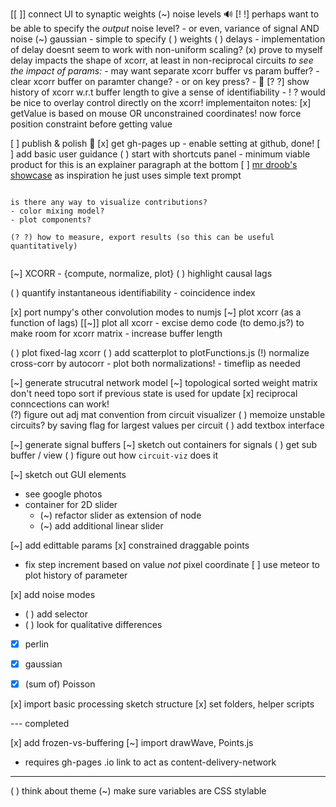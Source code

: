 [[ ]] connect UI to synaptic weights
  (~) noise levels
   🔊 [! !] perhaps want to be able to specify the *output* noise level?
      - or even, variance of signal AND noise
    (~) gaussian - simple to specify 
  ( ) weights
  ( ) delays
    - implementation of delay doesnt seem to work with non-uniform scaling?
    (x) prove to myself delay impacts the shape of xcorr,
      at least in non-reciprocal circuits
  *to see the impact of params:*
    - may want separate xcorr buffer vs param buffer?
    - clear xcorr buffer on paramter change?
      - or on key press?
    - 📅 [? ?] show history of xcorr w.r.t buffer length to give a sense of identifiability 
      -
  ! ? would be nice to overlay control directly on the xcorr!
  implementaiton notes:
    [x] getValue is based on mouse OR unconstrained coordinates!
      now force position constraint before getting value

[ ] publish & polish
  📝 [x] get gh-pages up
    - enable setting at github, done!
  [ ] add basic user guidance
    ( ) start with shortcuts panel
      - minimum viable product for this is an explainer paragraph at the bottom
    [ ] [mr droob's showcase](https://mrdoob.com/#/112/branching) as inspiration
      he just uses simple text prompt

~~~~~~~~~

is there any way to visualize contributions?
- color mixing model?
- plot components?

(? ?) how to measure, export results (so this can be useful quantitatively)


~~~~~~~~~~

[~] XCORR - {compute, normalize, plot}
  ( ) highlight causal lags  

  ( ) quantify instantaneous identifiability
    - coincidence index

  [x] port numpy's other convolution modes to numjs
  [~] plot xcorr (as a function of lags)
    [[~]] plot all xcorr
      - excise demo code (to demo.js?) to make room for xcorr matrix 
      - increase buffer length

  ( ) plot fixed-lag xcorr
    ( )  add scatterplot to plotFunctions.js
  (!) normalize cross-corr by autocorr
    - plot both normalizations!
    - timeflip as needed

[~] generate strucutral network model 
  [~] topological sorted weight matrix
    don't need topo sort if previous state is used for update
  [x] reciprocal conncections can work!  
  (?) figure out adj mat convention from circuit visualizer 
  ( ) memoize unstable circuits? by saving flag for largest values per circuit
  ( ) add textbox interface

[~] generate signal buffers
  [~] sketch out containers for signals 
  ( ) get sub buffer / view 
	( ) figure out how `circuit-viz` does it

[~] sketch out GUI elements
  - see google photos
  - container for 2D slider
    - (~) refactor slider as extension of node
    - (~) add additional linear slider

[~] add edittable params
  [x] constrained draggable points
  - fix step increment based on value *not* pixel coordinate
  [ ] use meteor to plot history of parameter
 
[x] add noise modes
  - ( ) add selector
  - ( ) look for qualitative differences
  - [x] perlin
  - [x] gaussian
  - [x] (sum of) Poisson


[x] import basic processing sketch structure
	[x] set folders, helper scripts

--- completed

[x] add frozen-vs-buffering
[~] import drawWave, Points.js
  - requires gh-pages .io link to act as content-delivery-network
---

( ) think about theme 
	(~) make sure variables are CSS stylable
 


